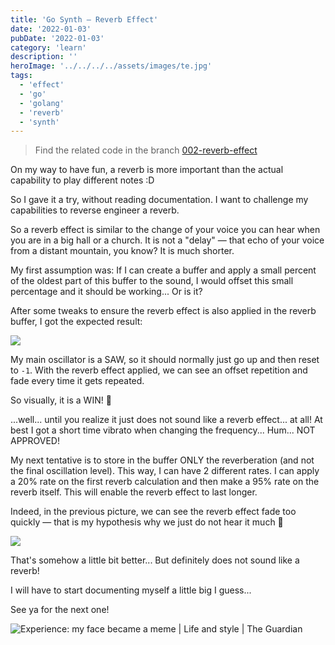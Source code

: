 ```yaml
---
title: 'Go Synth — Reverb Effect'
date: '2022-01-03'
pubDate: '2022-01-03'
category: 'learn'
description: ''
heroImage: '../../../../assets/images/te.jpg'
tags:
  - 'effect'
  - 'go'
  - 'golang'
  - 'reverb'
  - 'synth'
---
```


> Find the related code in the branch [002-reverb-effect](https://github.com/malparty/go-synth/tree/blog/002-reverb-effect)

On my way to have fun, a reverb is more important than the actual capability to play different notes :D

So I gave it a try, without reading documentation. I want to challenge my capabilities to reverse engineer a reverb.

So a reverb effect is similar to the change of your voice you can hear when you are in a big hall or a church. It is not a "delay" — that echo of your voice from a distant mountain, you know? It is much shorter.

My first assumption was: If I can create a buffer and apply a small percent of the oldest part of this buffer to the sound, I would offset this small percentage and it should be working... Or is it?

After some tweaks to ensure the reverb effect is also applied in the reverb buffer, I got the expected result:

![](https://malparty.cluster010.ovh.net/wp-content/uploads/2022/01/image-1024x269.png)

My main oscillator is a SAW, so it should normally just go up and then reset to `-1`. With the reverb effect applied, we can see an offset repetition and fade every time it gets repeated.

So visually, it is a WIN! 🎉

...well... until you realize it just does not sound like a reverb effect... at all! At best I got a short time vibrato when changing the frequency... Hum... NOT APPROVED!

My next tentative is to store in the buffer ONLY the reverberation (and not the final oscillation level). This way, I can have 2 different rates. I can apply a 20% rate on the first reverb calculation and then make a 95% rate on the reverb itself. This will enable the reverb effect to last longer.

Indeed, in the previous picture, we can see the reverb effect fade too quickly — that is my hypothesis why we just do not hear it much 🤔

![](https://malparty.cluster010.ovh.net/wp-content/uploads/2022/01/image-1-1024x264.png)

That's somehow a little bit better... But definitely does not sound like a reverb!

I will have to start documenting myself a little big I guess...

See ya for the next one!

![Experience: my face became a meme | Life and style | The Guardian](https://i.guim.co.uk/img/media/3aab8a0699616ac94346c05f667b40844e46322f/0_123_5616_3432/master/5616.jpg?width=700&quality=85&auto=format&fit=max&s=a476da702aff265ce6f586be1412b1e1)
